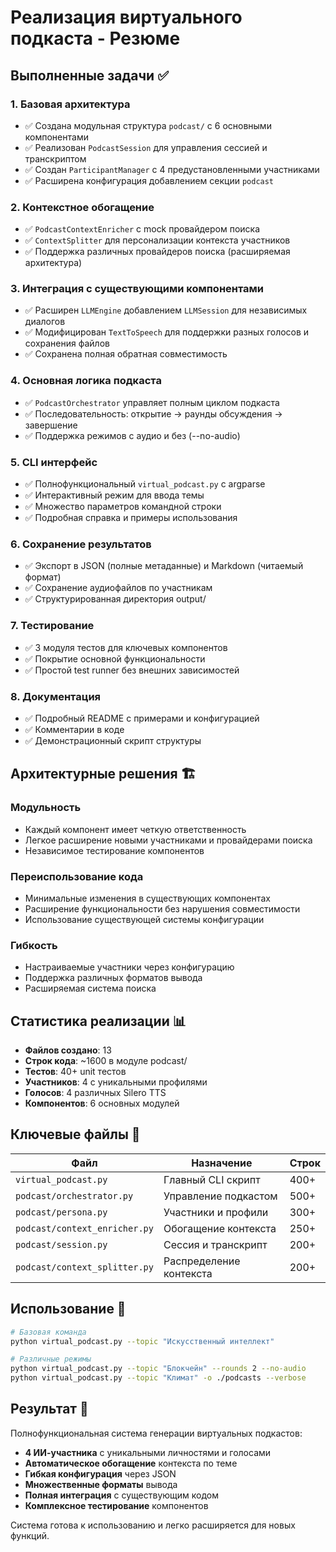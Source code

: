 # Реализация виртуального подкаста - Резюме

## Выполненные задачи ✅

### 1. Базовая архитектура
- ✅ Создана модульная структура `podcast/` с 6 основными компонентами
- ✅ Реализован `PodcastSession` для управления сессией и транскриптом
- ✅ Создан `ParticipantManager` с 4 предустановленными участниками
- ✅ Расширена конфигурация добавлением секции `podcast`

### 2. Контекстное обогащение
- ✅ `PodcastContextEnricher` с mock провайдером поиска
- ✅ `ContextSplitter` для персонализации контекста участников
- ✅ Поддержка различных провайдеров поиска (расширяемая архитектура)

### 3. Интеграция с существующими компонентами
- ✅ Расширен `LLMEngine` добавлением `LLMSession` для независимых диалогов
- ✅ Модифицирован `TextToSpeech` для поддержки разных голосов и сохранения файлов
- ✅ Сохранена полная обратная совместимость

### 4. Основная логика подкаста
- ✅ `PodcastOrchestrator` управляет полным циклом подкаста
- ✅ Последовательность: открытие → раунды обсуждения → завершение
- ✅ Поддержка режимов с аудио и без (--no-audio)

### 5. CLI интерфейс
- ✅ Полнофункциональный `virtual_podcast.py` с argparse
- ✅ Интерактивный режим для ввода темы
- ✅ Множество параметров командной строки
- ✅ Подробная справка и примеры использования

### 6. Сохранение результатов
- ✅ Экспорт в JSON (полные метаданные) и Markdown (читаемый формат)
- ✅ Сохранение аудиофайлов по участникам
- ✅ Структурированная директория output/

### 7. Тестирование
- ✅ 3 модуля тестов для ключевых компонентов
- ✅ Покрытие основной функциональности
- ✅ Простой test runner без внешних зависимостей

### 8. Документация
- ✅ Подробный README с примерами и конфигурацией
- ✅ Комментарии в коде
- ✅ Демонстрационный скрипт структуры

## Архитектурные решения 🏗️

### Модульность
- Каждый компонент имеет четкую ответственность
- Легкое расширение новыми участниками и провайдерами поиска
- Независимое тестирование компонентов

### Переиспользование кода
- Минимальные изменения в существующих компонентах
- Расширение функциональности без нарушения совместимости
- Использование существующей системы конфигурации

### Гибкость
- Настраиваемые участники через конфигурацию
- Поддержка различных форматов вывода
- Расширяемая система поиска

## Статистика реализации 📊

- **Файлов создано**: 13
- **Строк кода**: ~1600 в модуле podcast/
- **Тестов**: 40+ unit тестов
- **Участников**: 4 с уникальными профилями
- **Голосов**: 4 различных Silero TTS
- **Компонентов**: 6 основных модулей

## Ключевые файлы 📁

| Файл | Назначение | Строк |
|------|------------|-------|
| `virtual_podcast.py` | Главный CLI скрипт | 400+ |
| `podcast/orchestrator.py` | Управление подкастом | 500+ |
| `podcast/persona.py` | Участники и профили | 300+ |
| `podcast/context_enricher.py` | Обогащение контекста | 250+ |
| `podcast/session.py` | Сессия и транскрипт | 200+ |
| `podcast/context_splitter.py` | Распределение контекста | 200+ |

## Использование 🚀

```bash
# Базовая команда
python virtual_podcast.py --topic "Искусственный интеллект"

# Различные режимы
python virtual_podcast.py --topic "Блокчейн" --rounds 2 --no-audio
python virtual_podcast.py --topic "Климат" -o ./podcasts --verbose
```

## Результат 🎉

Полнофункциональная система генерации виртуальных подкастов:
- **4 ИИ-участника** с уникальными личностями и голосами
- **Автоматическое обогащение** контекста по теме
- **Гибкая конфигурация** через JSON
- **Множественные форматы** вывода
- **Полная интеграция** с существующим кодом
- **Комплексное тестирование** компонентов

Система готова к использованию и легко расширяется для новых функций.